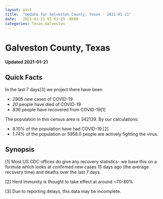 ```yaml
---
layout: post
title:  "Update for Galveston County, Texas - 2021-01-21"
date:   2021-01-21 01:01:29 -0600
categories: Texas,Galveston
---
```


# Galveston County, Texas
#### Updated 2021-01-21

## Quick Facts

In the last 7 days[3] we project there have been
- *2905* new cases of COVID-19
- *20* people have died of COVID-19
- *836* people have recovered from COVID-19[1]

The population in this census area is 342139. By our calculations:
- 8.10% of the population have had COVID-19.[2]
- 1.74% of the population or 5958.0 people are actively fighting the virus.

## Synopsis




[1] Most US CDC offices do give any recovery statistics- we base this on a formula which looks at confirmed new cases
15 days ago (the average recovery time) and deaths over the last 7 days.

[2] Herd Immunity is thought to take effect at around ~70-80%

[3] Due to reporting delays, this data may be incomplete.
 
    